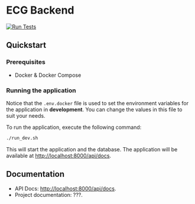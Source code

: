 # ECG Backend

[![Run Tests](https://github.com/dnmellen/ecg-backend/actions/workflows/tests.yml/badge.svg)](https://github.com/dnmellen/ecg-backend/actions/workflows/tests.yml)

## Quickstart

### Prerequisites

- Docker & Docker Compose

### Running the application

Notice that the `.env.docker` file is used to set the environment variables for the application in **development**. You can change the values in this file to suit your needs.

To run the application, execute the following command:

```bash
./run_dev.sh
```

This will start the application and the database. The application will be available at [http://localhost:8000/api/docs](http://localhost:8000/api/docs).

## Documentation

- API Docs: [http://localhost:8000/api/docs](http://localhost:8000/api/docs).
- Project documentation: ???.
